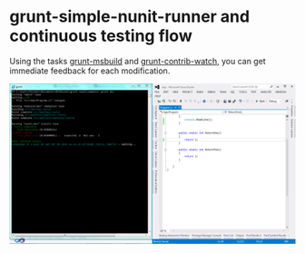 # grunt-simple-nunit-runner and continuous testing flow 

Using the tasks [grunt-msbuild](https://github.com/stevewillcock/grunt-msbuild) and [grunt-contrib-watch](https://github.com/gruntjs/grunt-contrib-watch), you can get immediate feedback for each modification.

![Continuous testing flow from visual studio](./img/screenshot.png)